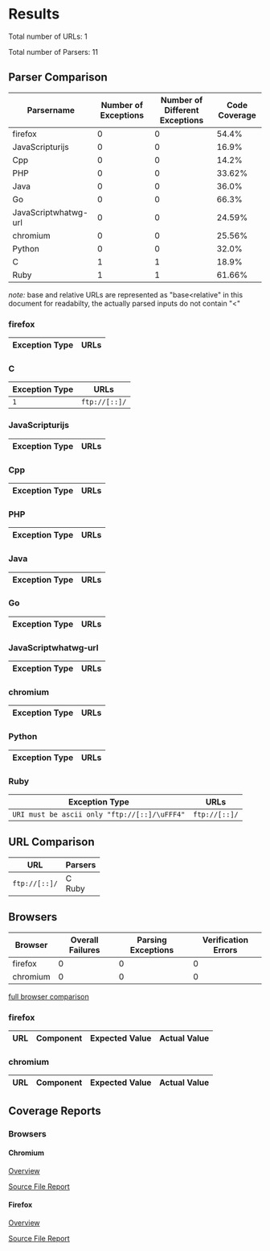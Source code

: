 # Results 

Total number of URLs: 1

Total number of Parsers: 11

## Parser Comparison 

 Parsername | Number of Exceptions | Number of Different Exceptions | Code Coverage 
 --- | --- | --- | ---
firefox | 0 | 0 | 54.4% 
JavaScripturijs | 0 | 0 | 16.9% 
Cpp | 0 | 0 | 14.2% 
PHP | 0 | 0 | 33.62% 
Java | 0 | 0 | 36.0% 
Go | 0 | 0 | 66.3% 
JavaScriptwhatwg-url | 0 | 0 | 24.59% 
chromium | 0 | 0 | 25.56% 
Python | 0 | 0 | 32.0% 
C | 1 | 1 | 18.9% 
Ruby | 1 | 1 | 61.66% 


*note:*  base and relative URLs are represented as "base<relative" in this document for readabilty, the actually parsed inputs do not contain "<" 

### firefox

 Exception Type | URLs 
 --- | --- 


### C

 Exception Type | URLs 
 --- | --- 
 ``` 1 ```  |  ``` ftp://[::]/￴ ```  <br> 


### JavaScripturijs

 Exception Type | URLs 
 --- | --- 


### Cpp

 Exception Type | URLs 
 --- | --- 


### PHP

 Exception Type | URLs 
 --- | --- 


### Java

 Exception Type | URLs 
 --- | --- 


### Go

 Exception Type | URLs 
 --- | --- 


### JavaScriptwhatwg-url

 Exception Type | URLs 
 --- | --- 


### chromium

 Exception Type | URLs 
 --- | --- 


### Python

 Exception Type | URLs 
 --- | --- 


### Ruby

 Exception Type | URLs 
 --- | --- 
 ``` URI must be ascii only "ftp://[::]/\uFFF4" ```  |  ``` ftp://[::]/￴ ```  <br> 


## URL Comparison 

 URL | Parsers 
 --- | --- 
 ``` ftp://[::]/￴ ```  | C <br>Ruby <br>

## Browsers

 Browser | Overall Failures | Parsing Exceptions | Verification Errors 
 --- | --- | --- | --- 
firefox | 0 | 0 | 0
chromium | 0 | 0 | 0

[full browser comparison](./browseroverview.html)

### firefox

 URL | Component | Expected Value | Actual Value 
 --- | --- | --- | --- 

### chromium

 URL | Component | Expected Value | Actual Value 
 --- | --- | --- | --- 

## Coverage Reports 

### Browsers


#### Chromium

[Overview](./chromium/report.html)

[Source File Report](./chromium/url_parse.cc.html)


#### Firefox

[Overview](./firefox/index.html)

[Source File Report](./firefox/nsURLParsers.cpp.gcov.html)

